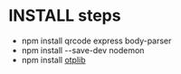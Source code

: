 


# INSTALL steps 
- npm install qrcode express body-parser
- npm install --save-dev nodemon
- npm install [otplib](https://www.npmjs.com/package/otplib) 